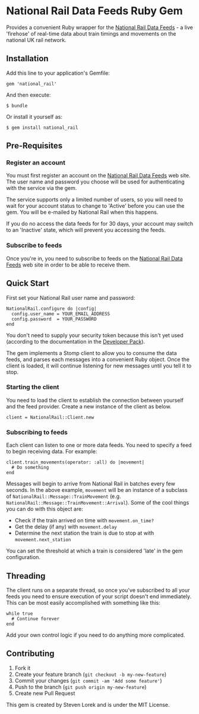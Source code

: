 # National Rail Data Feeds Ruby Gem

Provides a convenient Ruby wrapper for the [National Rail Data Feeds](https://datafeeds.networkrail.co.uk) - a live 'firehose' of real-time data about train timings and movements on the national UK rail network.

## Installation

Add this line to your application's Gemfile:

    gem 'national_rail'

And then execute:

    $ bundle

Or install it yourself as:

    $ gem install national_rail

## Pre-Requisites

### Register an account

You must first register an account on the [National Rail Data Feeds](https://datafeeds.networkrail.co.uk) web site. The user name and password you choose will be used for authenticating with the service via the gem.

The service supports only a limited number of users, so you will need to wait for your account status to change to 'Active' before you can use the gem. You will be e-mailed by National Rail when this happens.

If you do no access the data feeds for for 30 days, your account may switch to an 'Inactive' state, which will prevent you accessing the feeds.

### Subscribe to feeds

Once you're in, you need to subscribe to feeds on the [National Rail Data Feeds](https://datafeeds.networkrail.co.uk) web site in order to be able to receive them.

## Quick Start

First set your National Rail user name and password:
    
    NationalRail.configure do |config|
      config.user_name = YOUR_EMAIL_ADDRESS
      config.password  = YOUR_PASSWORD
    end

You don't need to supply your security token because this isn't yet used (according to the documentation in the [Developer Pack](http://www.networkrail.co.uk/WorkArea/DownloadAsset.aspx?id=30064782140)).

The gem implements a Stomp client to allow you to consume the data feeds, and parses each messages into a convenient Ruby object. Once the client is loaded, it will continue listening for new messages until you tell it to stop.

### Starting the client

You need to load the client to establish the connection between yourself and the feed provider. Create a new instance of the client as below.

    client = NationalRail::Client.new
    
### Subscribing to feeds

Each client can listen to one or more data feeds. You need to specify a feed to begin receiving data. For example:

    client.train_movements(operator: :all) do |movement|
      # Do something
    end

Messages will begin to arrive from National Rail in batches every few seconds. In the above example, `movement` will be an instance of a subclass of `NationalRail::Message::TrainMovement` (e.g. `NationalRail::Message::TrainMovement::Arrival`). Some of the cool things you can do with this object are:

- Check if the train arrived on time with `movement.on_time?`
- Get the delay (if any) with `movement.delay`
- Determine the next station the train is due to stop at with `movement.next_station`

You can set the threshold at which a train is considered 'late' in the gem configuration.

## Threading

The client runs on a separate thread, so once you've subscribed to all your feeds you need to ensure execution of your script doesn't end immediately. This can be most easily accomplished with something like this:

    while true
      # Continue forever
    end

Add your own control logic if you need to do anything more complicated.

## Contributing

1. Fork it
2. Create your feature branch (`git checkout -b my-new-feature`)
3. Commit your changes (`git commit -am 'Add some feature'`)
4. Push to the branch (`git push origin my-new-feature`)
5. Create new Pull Request

This gem is created by Steven Lorek and is under the MIT License.
